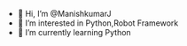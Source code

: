 - 👋 Hi, I’m @ManishkumarJ
- 👀 I’m interested in Python,Robot Framework
- 🌱 I’m currently learning Python

<!---
ManishkumarJ/ManishkumarJ is a ✨ special ✨ repository because its `README.md` (this file) appears on your GitHub profile.
You can click the Preview link to take a look at your changes.
--->
